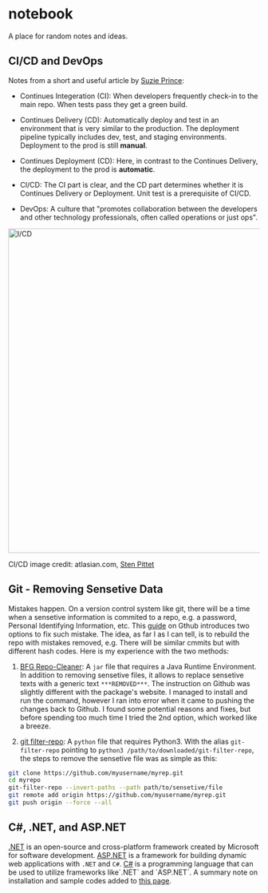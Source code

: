 # notebook
A place for random notes and ideas.

## CI/CD and DevOps

Notes from a short and useful article by [Suzie Prince](https://www.mindtheproduct.com/what-the-hell-are-ci-cd-and-devops-a-cheatsheet-for-the-rest-of-us/):

- Continues Integeration (CI): When developers frequently check-in to the main repo. When tests pass they get a green build. 

- Continues Delivery (CD): Automatically deploy and test in an environment that is very similar to the production. The deployment pipeline typically includes dev, test, and staging environments. Deployment to the prod is still __manual__. 

- Continues Deployment (CD): Here, in contrast to the Continues Delivery, the deployment to the prod is __automatic__.

- CI/CD: The CI part is clear, and the CD part determines whether it is Continues Delivery or Deployment. Unit test is a prerequisite of CI/CD.

- DevOps: A culture that "promotes collaboration between the developers and other technology professionals, often called operations or just ops".  

<img  
  alt="I/CD" 
  src="https://wac-cdn.atlassian.com/dam/jcr:b2a6d1a7-1a60-4c77-aa30-f3eb675d6ad6/ci%20cd%20asset%20updates%20.007.png?cdnVersion=573" 
  style="width:650px;"
  />
  
CI/CD image credit: atlasian.com, [Sten Pittet](https://www.atlassian.com/continuous-delivery/principles/continuous-integration-vs-delivery-vs-deployment)   

## Git - Removing Sensetive Data

Mistakes happen. On a version control system like git, there will be a time when a sensetive information is commited to a repo, e.g. a password, Personal Identifying Information, etc. This [guide](https://docs.github.com/en/authentication/keeping-your-account-and-data-secure/removing-sensitive-data-from-a-repository) on Gthub introduces two options to fix such mistake. The idea, as far I as I can tell, is to rebuild the repo with mistakes removed, e.g. There will be similar cmmits but with different hash codes. Here is my experience with the two methods:

1. [BFG Repo-Cleaner](https://rtyley.github.io/bfg-repo-cleaner/): A ```jar``` file that requires a Java Runtime Environment. In addition to removing sensetive files, it allows to replace sensetive texts with a generic text ```***REMOVED***```. The instruction on Github was slightly different with the package's website. I managed to install and run the command, however I ran into error when it came to pushing the changes back to Github. I found some potential reasons and fixes, but before spending too much time I tried the 2nd option, which worked like a breeze.

2. [git filter-repo](https://github.com/newren/git-filter-repo): A ```python``` file that requires Python3. With the alias ```git-filter-repo``` pointing to ```python3 /path/to/downloaded/git-filter-repo```, the steps to remove the sensetive file was as simple as this:

```bash
git clone https://github.com/myusername/myrep.git
cd myrepo
git-filter-repo --invert-paths --path path/to/sensetive/file
git remote add origin https://github.com/myusername/myrep.git
git push origin --force --all
```

## C#, .NET, and ASP.NET

[.NET](https://dotnet.microsoft.com/en-us/learn/dotnet/what-is-dotnet) is an open-source and cross-platform framework created by Microsoft for software development. [ASP.NET](https://en.wikipedia.org/wiki/ASP.NET) is a framework for building dynamic web applications with `.NET` and `C#`. [C#](https://en.wikipedia.org/wiki/C_Sharp_(programming_language)) is a programming language that can be used to utilize frameworks like`.NET` and `ASP.NET`. A summary note on installation and sample codes added to [this page](https://github.com/ghasimi/notebook/blob/main/dotnet.md). 


